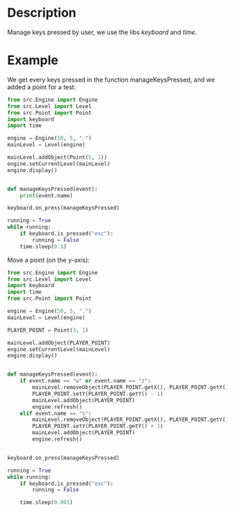 # Description

Manage keys pressed by user, we use the libs _keyboard_ and _time_.

# Example

We get every keys pressed in the function manageKeysPressed, and we added a point for a test:

```python
from src.Engine import Engine
from src.Level import Level
from src.Point import Point
import keyboard
import time

engine = Engine(50, 5, ".")
mainLevel = Level(engine)

mainLevel.addObject(Point(5, 1))
engine.setCurrentLevel(mainLevel)
engine.display()


def manageKeysPressed(event):
    print(event.name)

keyboard.on_press(manageKeysPressed)

running = True
while running:
    if keyboard.is_pressed("esc"):
        running = False
    time.sleep(0.1)
```

Move a point (on the y-axis):
```python
from src.Engine import Engine
from src.Level import Level
import keyboard
import time
from src.Point import Point

engine = Engine(50, 5, ".")
mainLevel = Level(engine)

PLAYER_POINT = Point(3, 1)

mainLevel.addObject(PLAYER_POINT)
engine.setCurrentLevel(mainLevel)
engine.display()


def manageKeysPressed(event):
    if event.name == "w" or event.name == "z":
        mainLevel.removeObject(PLAYER_POINT.getX(), PLAYER_POINT.getY())
        PLAYER_POINT.setY(PLAYER_POINT.getY() - 1)
        mainLevel.addObject(PLAYER_POINT)
        engine.refresh()
    elif event.name == "s":
        mainLevel.removeObject(PLAYER_POINT.getX(), PLAYER_POINT.getY())
        PLAYER_POINT.setY(PLAYER_POINT.getY() + 1)
        mainLevel.addObject(PLAYER_POINT)
        engine.refresh()


keyboard.on_press(manageKeysPressed)

running = True
while running:
    if keyboard.is_pressed("esc"):
        running = False

    time.sleep(0.001)
```